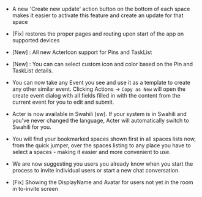 - A new 'Create new update' action button on the bottom of each space makes it easier to activate this feature and create an update for that space

- [Fix] restores the proper pages and routing upon start of the app on supported devices
- [New] : All new ActerIcon support for Pins and TaskList 
- [New] : You can can select custom icon and color based on the Pin and TaskList details.
- You can now take any Event you see and use it as a template to create any other similar event. Clicking Actions -> `Copy as New` will open the create event dialog with all fields filled in with the content from the current event for you to edit and submit.
- Acter is now available in Swahili (sw). If your system is in Swahili and you've never changed the language, Acter will automatically switch to Swahili for you.
- You will find your bookmarked spaces shown first in all spaces lists now, from the quick jumper, over the spaces listing to any place you have to select a spaces - making it easier and more convenient to use.
- We are now suggesting you users you already know when you start the process to invite individual users or start a new chat conversation.
- [Fix] Showing the DisplayName and Avatar for users not yet in the room in to-invite screen
